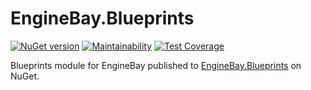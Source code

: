 # EngineBay.Blueprints

[![NuGet version](https://badge.fury.io/nu/EngineBay.Blueprints.svg)](https://badge.fury.io/nu/EngineBay.Blueprints)
[![Maintainability](https://api.codeclimate.com/v1/badges/1e184d007ecb265af53c/maintainability)](https://codeclimate.com/github/engine-bay/blueprints/maintainability)
[![Test Coverage](https://api.codeclimate.com/v1/badges/1e184d007ecb265af53c/test_coverage)](https://codeclimate.com/github/engine-bay/blueprints/test_coverage)

Blueprints module for EngineBay published to [EngineBay.Blueprints](https://www.nuget.org/packages/EngineBay.Blueprints/) on NuGet.
